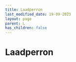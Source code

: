 ```yaml
---
title: Laadperron
last_modified_date: 19-09-2023
layout: page
parent: L
has_children: false
---
```


Laadperron
==========

